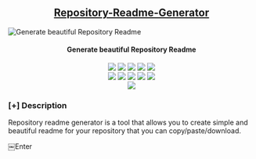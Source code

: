 <h2 align="center"><u>Repository-Readme-Generator</u></h2>

![Generate beautiful Repository Readme](images/banner.png)
<h4 align="center"> Generate beautiful Repository Readme </h4>

<p align="center">
    <img src="https://img.shields.io/github/stars/RizkiHdyt/README.md?style=for-the-badge&color=orange">
    <img src="https://img.shields.io/github/forks/RizkiHdyt/README.md?style=for-the-badge&color=purple">
    <img src="https://img.shields.io/github/license/RizkiHdyt/README.md?style=for-the-badge&color=blue">
    <img src="https://img.shields.io/github/issues/RizkiHdyt/README.md?style=for-the-badge&color=red">
    <img src="https://img.shields.io/github/contributors/RizkiHdyt/README.md?style=for-the-badge&color=cyan">
<br>
    <img src="https://img.shields.io/badge/Author-RizkiHdyt-magenta?style=flat-square">
    <img src="https://img.shields.io/badge/Open%20Source-No-orange?style=flat-square">
    <img src="https://img.shields.io/badge/Maintained-Yes-cyan?style=flat-square">
    <img src="https://img.shields.io/badge/Made%20In-Indonesia-green?style=flat-square">
    <img src="https://img.shields.io/badge/Written%20In-bash shell,python,html-blue?style=flat-square">
<br>
    <img src="https://github-readme-stats.vercel.app/api/pin/?username=RizkiHdyt&repo=README.md&theme=synthwave">
</p>

### [+] Description
Repository readme generator is a tool that allows you to create simple and beautiful readme for your repository that you can copy/paste/download.

￼Enter
